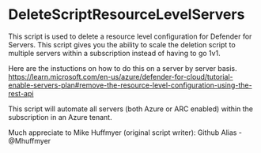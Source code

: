# DeleteScriptResourceLevelServers
This script is used to delete a resource level configuration for Defender for Servers. This script gives you the ability to scale the deletion script to multiple servers within a subscription instead of having to go 1v1.

Here are the instuctions on how to do this on a server by server basis.
https://learn.microsoft.com/en-us/azure/defender-for-cloud/tutorial-enable-servers-plan#remove-the-resource-level-configuration-using-the-rest-api

This script will automate all servers (both Azure or ARC enabled) within the subscription in an Azure tenant.

Much appreciate to Mike Huffmyer (original script writer): Github Alias - @Mhuffmyer
